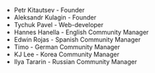 - Petr Kitautsev - Founder
- Aleksandr Kulagin - Founder
- Tychuk Pavel - Web-developer
- Hannes Hanella - English Community Manager
- Edwin Rojas - Spanish Community Manager
- Timo - German Community Manager
- KJ Lee - Korea Community Manager
- Ilya Tararin - Russian Community Manager
